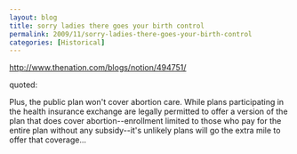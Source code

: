 ```yaml
---
layout: blog
title: sorry ladies there goes your birth control
permalink: 2009/11/sorry-ladies-there-goes-your-birth-control
categories: [Historical]
---
```


<p><a href="http://www.thenation.com/blogs/notion/494751/" title="http://www.thenation.com/blogs/notion/494751/">http://www.thenation.com/blogs/notion/494751/</a></p>
<p>quoted: </p>
<p>Plus, the public plan won't cover abortion care. While plans participating in the health insurance exchange are legally permitted to offer a version of the plan that does cover abortion--enrollment limited to those who pay for the entire plan without any subsidy--it's unlikely plans will go the extra mile to offer that coverage...</p>
